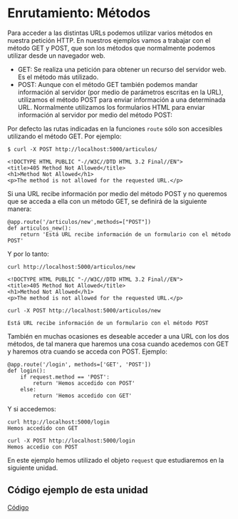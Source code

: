 # Enrutamiento: Métodos

Para acceder a las distintas URLs podemos utilizar varios métodos en nuestra petición HTTP. En nuestros ejemplos vamos a trabajar con el método GET y POST, que son los métodos que normalmente podemos utilizar desde un navegador web.

* GET: Se realiza una petición para obtener un recurso del servidor web. Es el método más utilizado.
* POST: Aunque con el método GET también podemos mandar información al servidor (por medio de parámetros escritas en la URL), utilizamos el método POST para enviar información a una determinada URL. Normalmente utilizamos los formularios HTML para enviar información al servidor por medio del método POST:

Por defecto las rutas indicadas en la funciones `route` sólo son accesibles utilizando 
el método GET. Por ejemplo:

	$ curl -X POST http://localhost:5000/articulos/
	
	<!DOCTYPE HTML PUBLIC "-//W3C//DTD HTML 3.2 Final//EN">
	<title>405 Method Not Allowed</title>
	<h1>Method Not Allowed</h1>
	<p>The method is not allowed for the requested URL.</p>

Si una URL recibe información por medio del método POST y no queremos que se acceda a ella con un método GET, se definirá de la siguiente manera:

	@app.route('/articulos/new',methods=["POST"])
	def articulos_new():
		return 'Está URL recibe información de un formulario con el método POST'

Y por lo tanto:

	curl http://localhost:5000/articulos/new
	
	<!DOCTYPE HTML PUBLIC "-//W3C//DTD HTML 3.2 Final//EN">
	<title>405 Method Not Allowed</title>
	<h1>Method Not Allowed</h1>
	<p>The method is not allowed for the requested URL.</p>	

	curl -X POST http://localhost:5000/articulos/new
	
	Está URL recibe información de un formulario con el método POST       

También en muchas ocasiones es deseable acceder a una URL con los dos métodos, de tal manera que haremos una cosa cuando acedemos con GET y haremos otra cuando se acceda con POST. Ejemplo:

	@app.route('/login', methods=['GET', 'POST'])
	def login():
	    if request.method == 'POST':
	        return 'Hemos accedido con POST'
	    else:
	        return 'Hemos accedido con GET'

Y si accedemos:

	curl http://localhost:5000/login
	Hemos accedido con GET

	curl -X POST http://localhost:5000/login
	Hemos accedio con POST

En este ejemplo hemos utilizado el objeto `request` que estudiaremos en la siguiente unidad.

## Código ejemplo de esta unidad

[Código](https://github.com/josedom24/curso_flask/tree/master/ejemplos/u10)
